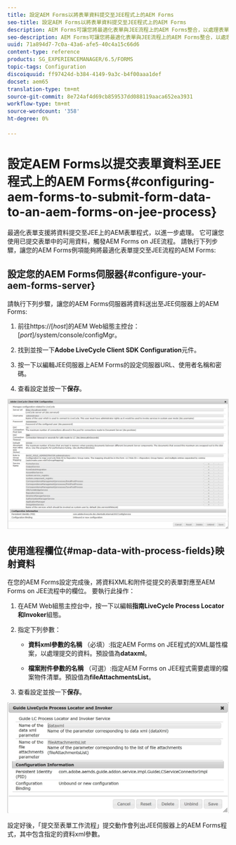 ```yaml
---
title: 設定AEM Forms以將表單資料提交至JEE程式上的AEM Forms
seo-title: 設定AEM Forms以將表單資料提交至JEE程式上的AEM Forms
description: AEM Forms可讓您將最適化表單與JEE流程上的AEM Forms整合，以處理表單資料。
seo-description: AEM Forms可讓您將最適化表單與JEE流程上的AEM Forms整合，以處理表單資料。
uuid: 71a894d7-7c0a-43a6-afe5-40c4a15c66d6
content-type: reference
products: SG_EXPERIENCEMANAGER/6.5/FORMS
topic-tags: Configuration
discoiquuid: ff97424d-b384-4149-9a3c-b4f00aaa1def
docset: aem65
translation-type: tm+mt
source-git-commit: 8e724af4d69cb859537dd088119aaca652ea3931
workflow-type: tm+mt
source-wordcount: '358'
ht-degree: 0%

---
```



# 設定AEM Forms以提交表單資料至JEE程式上的AEM Forms{#configuring-aem-forms-to-submit-form-data-to-an-aem-forms-on-jee-process}

最適化表單支援將資料提交至JEE上的AEM表單程式，以進一步處理。 它可讓您使用已提交表單中的可用資料，觸發AEM Forms on JEE流程。 請執行下列步驟，讓您的AEM Forms例項能夠將最適化表單提交至JEE流程的AEM Forms:

## 設定您的AEM Forms伺服器{#configure-your-aem-forms-server}

請執行下列步驟，讓您的AEM Forms伺服器將資料送出至JEE伺服器上的AEM Forms:

1. 前往https://[*host*]&#x200B;的AEM Web組態主控台：[*port*]/system/console/configMgr。

1. 找到並按一下&#x200B;**Adobe LiveCycle Client SDK Configuration**&#x200B;元件。
1. 按一下以編輯JEE伺服器上AEM Forms的設定伺服器URL、使用者名稱和密碼。
1. 查看設定並按一下&#x200B;**保存**。

![Adobe LiveCycle Client SDK組態](assets/clientsdkconfiguration.jpg)

## 使用進程欄位{#map-data-with-process-fields}映射資料

在您的AEM Forms設定完成後，將資料XML和附件從提交的表單對應至AEM Forms on JEE流程中的欄位。 要執行此操作：

1. 在AEM Web組態主控台中，按一下以編輯&#x200B;**指南LiveCycle Process Locator和Invoker**&#x200B;組態。
1. 指定下列參數：

   * **資料xml參數的名稱** （必填）:指定AEM Forms on JEE程式的XML屬性檔案，以處理提交的資料。預設值為&#x200B;**dataxml**。

   * **檔案附件參數的名稱** （可選）:指定AEM Forms on JEE程式需要處理的檔案物件清單。預設值為&#x200B;**fileAttachmentsList**。

1. 查看設定並按一下&#x200B;**保存**。

![指南LiveCycle流程貨位和發票商](assets/test3.jpg)

設定好後，「提交至表單工作流程」提交動作會列出JEE伺服器上的AEM Forms程式，其中包含指定的資料xml參數。
